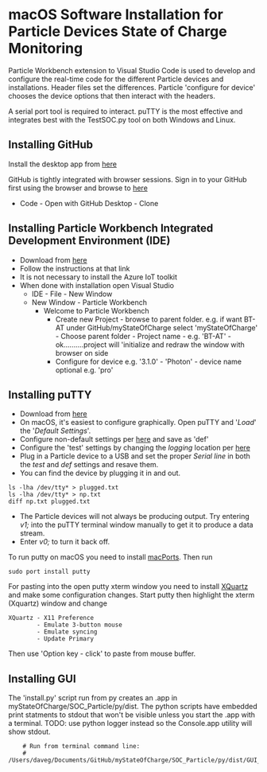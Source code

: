 # macOS Software Installation for Particle Devices State of Charge Monitoring

Particle Workbench extension to Visual Studio Code is used to develop and configure the real-time code for the different Particle devices and installations.   Header files set the differences.   Particle 'configure for device' chooses the device options that then interact with the headers.

A serial port tool is required to interact.  puTTY is the most effective and integrates best with the TestSOC.py tool on both Windows and Linux.

## Installing GitHub

Install the desktop app from [here](https://desktop.github.com/)

GitHub is tightly integrated with browser sessions.   Sign in to your GitHub first using the browser and browse to  [here](https://github.com/davegutz/myStateOfCharge)
 
- Code - Open with GitHub Desktop - Clone

## Installing Particle Workbench Integrated Development Environment (IDE)

- Download from [here](https://docs.particle.io/quickstart/workbench/#windows)
- Follow the instructions at that link
- It is not necessary to install the Azure IoT toolkit
- When done with installation open Visual Studio
  - IDE - File - New Window 
  - New Window - Particle Workbench 
    - Welcome to Particle Workbench
       - Create new Project - browse to parent folder.   e.g. if want BT-AT under GitHub/myStateOfCharge select 'myStateOfCharge' - Choose parent folder
                    -  Project name - e.g. 'BT-AT' - ok..........project will 'initialize and redraw the window with browser on side
      -  Configure for device  e.g. '3.1.0'  - 'Photon' - device name optional e.g. 'pro'

## Installing puTTY

- Download from [here](https://www.putty.org/)
- On macOS, it's easiest to configure graphically.   Open puTTY and '_Load_' the '_Default Settings_'.
- Configure non-default settings per [here](../dataReduction/putty/sessions/puTTY_Windows_setup_def.odt) and save as 'def'
- Configure the 'test' settings by changing the _logging_ location per [here](../dataReduction/putty/sessions/puTTY_Windows_setup_test.odt)
- Plug in a Particle device to a USB and set the proper _Serial line_ in both the _test_ and _def_ settings and resave them.
- You can find the device by plugging it in and out.
```
ls -lha /dev/tty* > plugged.txt
ls -lha /dev/tty* > np.txt
diff np.txt plugged.txt
```
- The Particle devices will not always be producing output.   Try entering _v1;_ into the puTTY terminal window manually to get it to produce a data stream.
- Enter _v0;_ to turn it back off.

To run putty on macOS you need to install [macPorts](https://guide.macports.org/chunked/installing.macports.html).
Then run
```commandline
sudo port install putty
```
For pasting into the open putty xterm window you need to install [XQuartz](https://www.xquartz.org/) and make some configuration changes.
Start putty then highlight the xterm (Xquartz) window and change
```commandline
XQuartz - X11 Preference
        - Emulate 3-button mouse
        - Emulate syncing
        - Update Primary
```
Then use 'Option key - click' to paste from mouse buffer.

## Installing GUI

The 'install.py' script run from py creates an .app in myStateOfCharge/SOC_Particle/py/dist.  The python scripts have embedded print statments to stdout that won't be visible unless you start the .app with a terminal.  TODO:  use python logger instead so the Console.app utility will show stdout.

```
    # Run from terminal command line:
    # /Users/daveg/Documents/GitHub/myStateOfCharge/SOC_Particle/py/dist/GUI_TestSOC.app/Contents/MacOS/GUI_TestSOC
```
